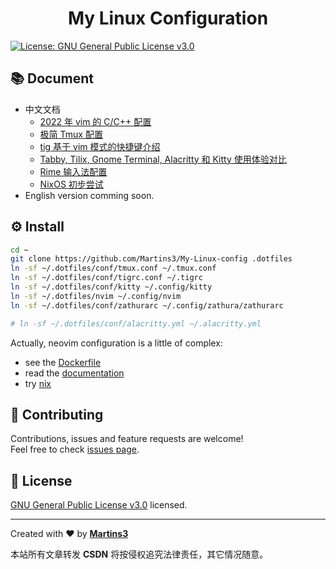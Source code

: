 <h1 align="center">My Linux Configuration</h1>
<p>
  <a href="https://www.gnu.org/licenses/gpl-3.0.en.html" target="_blank">
    <img alt="License: GNU General Public License v3.0" src="https://img.shields.io/badge/License-GNU General Public License v3.0-yellow.svg" />
  </a>
</p>

## 📚 Document

* 中文文档
  * [2022 年 vim 的 C/C++ 配置](./docs/nvim.md)
  * [极简 Tmux 配置](./docs/tmux.md)
  * [tig 基于 vim 模式的快捷键介绍](./docs/tig.md)
  * [Tabby, Tilix, Gnome Terminal, Alacritty 和 Kitty 使用体验对比](./docs/terminals.md)
  * [Rime 输入法配置](./docs/rime.md)
  * [NixOS 初步尝试](./docs/nix.md)
* English version comming soon.

## ⚙ Install

```sh
cd ~
git clone https://github.com/Martins3/My-Linux-config .dotfiles
ln -sf ~/.dotfiles/conf/tmux.conf ~/.tmux.conf
ln -sf ~/.dotfiles/conf/tigrc.conf ~/.tigrc
ln -sf ~/.dotfiles/conf/kitty ~/.config/kitty
ln -sf ~/.dotfiles/nvim ~/.config/nvim
ln -sf ~/.dotfiles/conf/zathurarc ~/.config/zathura/zathurarc

# ln -sf ~/.dotfiles/conf/alacritty.yml ~/.alacritty.yml
```

Actually, neovim configuration is a little of complex:
  - see the [Dockerfile](https://github.com/Martins3/My-Linux-Config/blob/master/scripts/ubuntu/Dockerfile)
  - read the [documentation](./docs/nvim.md)
  - try [nix](./docs/nix.md)

## 🤝 Contributing

Contributions, issues and feature requests are welcome!<br />Feel free to check [issues page](https://github.com/Martins3/My-Linux-config/issues).

## 📝 License

[GNU General Public License v3.0](https://www.gnu.org/licenses/gpl-3.0.en.html) licensed.

***
Created with ❤️ by [**Martins3**](https://martins3.github.io/)

<script src="https://giscus.app/client.js"
        data-repo="Martins3/My-Linux-Config"
        data-repo-id="MDEwOlJlcG9zaXRvcnkyMTUwMDkyMDU="
        data-category="General"
        data-category-id="MDE4OkRpc2N1c3Npb25DYXRlZ29yeTMyODc0NjA5"
        data-mapping="pathname"
        data-reactions-enabled="1"
        data-emit-metadata="0"
        data-input-position="bottom"
        data-theme="light"
        data-lang="en"
        crossorigin="anonymous"
        async>
</script>

本站所有文章转发 **CSDN** 将按侵权追究法律责任，其它情况随意。
